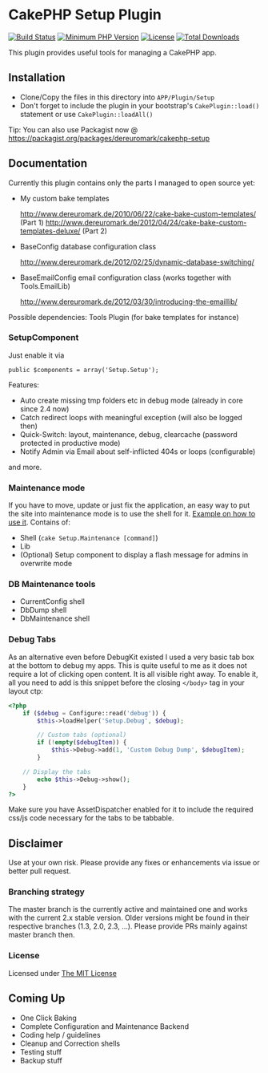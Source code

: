 # CakePHP Setup Plugin
[![Build Status](https://api.travis-ci.org/dereuromark/cakephp-setup.png)](https://travis-ci.org/dereuromark/cakephp-setup)
[![Minimum PHP Version](http://img.shields.io/badge/php-%3E%3D%205.4-8892BF.svg)](https://php.net/)
[![License](https://poser.pugx.org/dereuromark/cakephp-setup/license.png)](https://packagist.org/packages/dereuromark/cakephp-setup)
[![Total Downloads](https://poser.pugx.org/dereuromark/setup-cakephp/d/total.png)](https://packagist.org/packages/dereuromark/cakephp-setup)

This plugin provides useful tools for managing a CakePHP app.


## Installation

* Clone/Copy the files in this directory into `APP/Plugin/Setup`
* Don't forget to include the plugin in your bootstrap's `CakePlugin::load()` statement or use `CakePlugin::loadAll()`

Tip: You can also use Packagist now @ https://packagist.org/packages/dereuromark/cakephp-setup


## Documentation

Currently this plugin contains only the parts I managed to open source yet:

*	My custom bake templates

	http://www.dereuromark.de/2010/06/22/cake-bake-custom-templates/ (Part 1)
	http://www.dereuromark.de/2012/04/24/cake-bake-custom-templates-deluxe/ (Part 2)

*	BaseConfig database configuration class

	http://www.dereuromark.de/2012/02/25/dynamic-database-switching/

* BaseEmailConfig email configuration class (works together with Tools.EmailLib)

	http://www.dereuromark.de/2012/03/30/introducing-the-emaillib/

Possible dependencies: Tools Plugin (for bake templates for instance)

### SetupComponent

Just enable it via

    public $components = array('Setup.Setup');

Features:

* Auto create missing tmp folders etc in debug mode (already in core since 2.4 now)
* Catch redirect loops with meaningful exception (will also be logged then)
* Quick-Switch: layout, maintenance, debug, clearcache (password protected in productive mode)
* Notify Admin via Email about self-inflicted 404s or loops (configurable)

and more.

### Maintenance mode

If you have to move, update or just fix the application, an easy way to put the site into maintenance mode
is to use the shell for it. [Example on how to use it](http://www.dereuromark.de/2013/09/29/moving-a-cakephp-app/).
Contains of:

* Shell (`cake Setup.Maintenance [command]`)
* Lib
* (Optional) Setup component to display a flash message for admins in overwrite mode

### DB Maintenance tools

* CurrentConfig shell
* DbDump shell
* DbMaintenance shell

### Debug Tabs
As an alternative even before DebugKit existed I used a very basic tab box at the bottom to debug my apps.
This is quite useful to me as it does not require a lot of clicking open content. It is all visible right away.
To enable it, all you need to add is this snippet before the closing `</body>` tag in your layout ctp:
```php
<?php
	if ($debug = Configure::read('debug')) {
		$this->loadHelper('Setup.Debug', $debug);

		// Custom tabs (optional)
		if (!empty($debugItem)) {
			$this->Debug->add(1, 'Custom Debug Dump', $debugItem);
		}

  	// Display the tabs
		echo $this->Debug->show();
	}
?>
```

Make sure you have AssetDispatcher enabled for it to include the required css/js code necessary for the tabs
to be tabbable.

## Disclaimer
Use at your own risk. Please provide any fixes or enhancements via issue or better pull request.

### Branching strategy
The master branch is the currently active and maintained one and works with the current 2.x stable version.
Older versions might be found in their respective branches (1.3, 2.0, 2.3, ...).
Please provide PRs mainly against master branch then.

### License
Licensed under [The MIT License](http://www.opensource.org/licenses/mit-license.php)

## Coming Up

* One Click Baking
* Complete Configuration and Maintenance Backend
* Coding help / guidelines
* Cleanup and Correction shells
* Testing stuff
* Backup stuff
